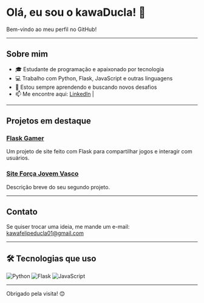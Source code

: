 # Olá, eu sou o kawaDucla! 👋

Bem-vindo ao meu perfil no GitHub!

---

## Sobre mim

- 🎓 Estudante de programação e apaixonado por tecnologia
- 💻 Trabalho com Python, Flask, JavaScript e outras linguagens
- 🚀 Estou sempre aprendendo e buscando novos desafios
- 📫 Me encontre aqui: [LinkedIn]([https://www.linkedin.com/in/seu-linkedin](https://www.linkedin.com/in/kaw%C3%A3-felipe-ducla-aguiar-1587b8262/)) | 

---

## Projetos em destaque

### [Flask Gamer]([https://github.com/kawaDucla/Flask-main](https://github.com/kawaDucla/flask))
Um projeto de site feito com Flask para compartilhar jogos e interagir com usuários.

### [Site Força Jovem Vasco]([https://github.com/kawaDucla/seu-projeto-2](https://github.com/kawaDucla/site-for-ca-jovem-do-vasco))
Descrição breve do seu segundo projeto.

---

## Contato

Se quiser trocar uma ideia, me mande um e-mail: kawafelipeducla01@gmail.com

---

## 🛠️ Tecnologias que uso

![Python](https://img.shields.io/badge/Python-3776AB?style=for-the-badge&logo=python&logoColor=white)
![Flask](https://img.shields.io/badge/Flask-000000?style=for-the-badge&logo=flask&logoColor=white)
![JavaScript](https://img.shields.io/badge/JavaScript-F7DF1E?style=for-the-badge&logo=javascript&logoColor=black)

---

Obrigado pela visita! 😊
